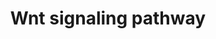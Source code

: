 ---
annotations:
- type: Pathway Ontology
  value: Wnt signaling pathway
authors:
- MaintBot
- Thomas
- AlexanderPico
- Khanspers
- Mkutmon
- Eweitz
- Egonw
description: 'Wnt family of proteins are a large family of cysteine-rich secreted
  glycoproteins that regulate cell-cell interactions. They bind to members of the
  Frizzled family of 7 transmembrane receptors. Binding of Wnt to its receptors leads
  to activation of at least 3 distinct pathways: i) the canonical beta catenin pathway,
  ii) the planar cell polarity pathway, and, iii) the calcium pathway. In the canonical
  beta catenin pathway, binding of Wnt to its receptors leads to stabilization of
  beta catenin in the cytosol followed by its translocation into the nucleus where
  it activates the transcription factor Tcf/Lef leading to upregulation of target
  genes. The non canonical planar cell polarity pathway involves activation of Dishevelled,
  small G proteins (Rho/Rac) and JNK. The non canonical calcium pathway involves activation
  of calcium sensitive kinases, PKC and CAMKII by Dishevelled. The Wnt signaling pathway
  is similar to the Hedgehog pathway in many respects. Abnormalities in the Wnt signaling
  pathway are associated with a large variety of human malignancies including tumors
  of breast, colon, pancreas, liver and bone.  Source: [http://www.netpath.org/pathways?path_id=NetPath_8
  NethPath]  ''''''Additional comments:'''''' This cancer signaling pathway is available
  at Cancer Cell Map (http://cancer.cellmap.org) and NetPath (http://www.netpath.org)
  and is part of a collaborative project between the Computational Biology Center
  at Memorial Sloan-Kettering Cancer Center (http://cbio.mskcc.org), PandeyLab at
  Johns Hopkins University (http://pandeylab.igm.jhmi.edu) and Institute of Bioinformatics
  (http://www.ibioinformatics.org). If you use this pathway, please cite the Cancer
  Cell Map and NetPath websites until the pathway is published.'
last-edited: 2021-12-17
organisms:
- Canis familiaris
redirect_from:
- /index.php/Pathway:WP1098
- /instance/WP1098
schema-jsonld:
- '@context': https://schema.org/
  '@id': https://wikipathways.github.io/pathways/WP1098.html
  '@type': Dataset
  creator:
    '@type': Organization
    name: WikiPathways
  description: 'Wnt family of proteins are a large family of cysteine-rich secreted
    glycoproteins that regulate cell-cell interactions. They bind to members of the
    Frizzled family of 7 transmembrane receptors. Binding of Wnt to its receptors
    leads to activation of at least 3 distinct pathways: i) the canonical beta catenin
    pathway, ii) the planar cell polarity pathway, and, iii) the calcium pathway.
    In the canonical beta catenin pathway, binding of Wnt to its receptors leads to
    stabilization of beta catenin in the cytosol followed by its translocation into
    the nucleus where it activates the transcription factor Tcf/Lef leading to upregulation
    of target genes. The non canonical planar cell polarity pathway involves activation
    of Dishevelled, small G proteins (Rho/Rac) and JNK. The non canonical calcium
    pathway involves activation of calcium sensitive kinases, PKC and CAMKII by Dishevelled.
    The Wnt signaling pathway is similar to the Hedgehog pathway in many respects.
    Abnormalities in the Wnt signaling pathway are associated with a large variety
    of human malignancies including tumors of breast, colon, pancreas, liver and bone.  Source:
    [http://www.netpath.org/pathways?path_id=NetPath_8 NethPath]  ''''''Additional
    comments:'''''' This cancer signaling pathway is available at Cancer Cell Map
    (http://cancer.cellmap.org) and NetPath (http://www.netpath.org) and is part of
    a collaborative project between the Computational Biology Center at Memorial Sloan-Kettering
    Cancer Center (http://cbio.mskcc.org), PandeyLab at Johns Hopkins University (http://pandeylab.igm.jhmi.edu)
    and Institute of Bioinformatics (http://www.ibioinformatics.org). If you use this
    pathway, please cite the Cancer Cell Map and NetPath websites until the pathway
    is published.'
  keywords:
  - CSNK2A1
  - RAF1
  - MAPK3
  - RHOA
  - CXXC4
  - CSNK1A1
  - CUL1
  - SENP2
  - WNT3
  - APC
  - DKK1
  - MAPK1
  - MAPK8IP1
  - BRD7
  - DLG1
  - PRKCB
  - FZD2
  - ROR2
  - PIAS4
  - LEF1
  - SALL1
  - UBL1
  - BTRC
  - WNT3A
  - FZD9
  - CDC2
  - TAX1BP3
  - MAPK9
  - PAX2
  - TCF3
  - DVL3
  - SMAD4
  - FHL2
  - RAC1
  - LRP6
  - DVL1
  - SOX1
  - WNT2
  - DVL2
  - FZD1
  - CSNK1E
  - JUP
  - MAP1B
  - GSK3B
  - CAMK2B
  - RUVBL1
  - CTNNBIP1
  - CAMK2D
  - MAP3K7
  - LRP5
  - AKT1
  - PPP2CA
  - TBP
  - CRYBB2
  - DAAM1
  - WNT1
  - WNT5A
  - LRP1
  - PRKCA
  - PRKCG
  - CAMK2G
  - NLK
  - ANKRD6
  - NR5A1
  - MYB
  - CSNK1D
  - ARRB2
  - FRAT1
  - SFRP1
  - MARK2
  - VANGL2
  - DLG2
  - LOC482772
  - CCND1
  - BCL9
  - CAMK2A
  - TFAP2A
  - SFRP2
  - FZD7
  - SKP1
  - RUNX2
  - SOX9
  - FRAT2
  - CTBP2
  - CDC25C
  - FZD8
  - EP300
  - DLG4
  - MAGI3
  - TCF4
  - MAPK8
  - DAB2
  - CDH1
  - SMAD3
  - ARRB1
  - WNT4
  - AXIN1
  - JUN
  - CSNK2B
  - CTBP1
  - NKD1
  - PIN1
  - FZD4
  - CSNK2A2
  - FZD5
  - AXIN2
  - SUMO2
  - FZD6
  - CTNNB1
  - WNT7A
  license: CC0
  name: Wnt signaling pathway
seo: CreativeWork
title: Wnt signaling pathway
wpid: WP1098
---